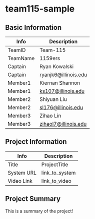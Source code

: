 # team115-sample

## Basic Information

|   Info      |        Description     |
| ----------- | ---------------------- |
| TeamID      |        Team-115        |
| TeamName    |         1159ers        |
| Captain     |       Ryan Kowalski    |
| Captain     |  ryanjk6@illinois.edu  |
| Member1     |    Kiernan Shannon     |
| Member1     |   ks107@illinois.edu   |
| Member2     |      Shiyuan Liu       |
| Member2     |  sl176@illinois.edu    |
| Member3     |   Zihao Lin            |
| Member3     | zihaol7@illinois.edu   |

## Project Information

|   Info      |        Description     |
| ----------- | ---------------------- |
|  Title      |       ProjectTitle     |
| System URL  |      link_to_system    |
| Video Link  |      link_to_video     |

## Project Summary

This is a summary of the project!
